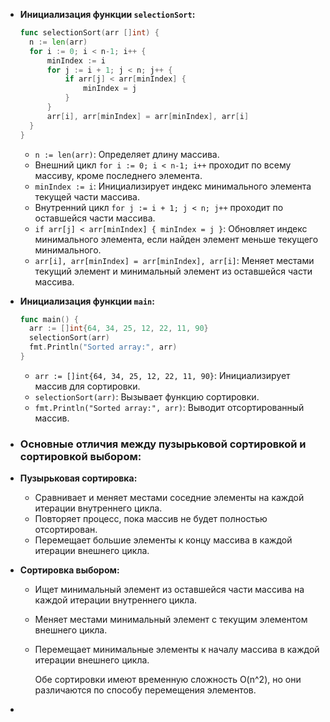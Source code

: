 - **Инициализация функции `selectionSort`:**
  
  ```go
  func selectionSort(arr []int) {
    n := len(arr)
    for i := 0; i < n-1; i++ {
        minIndex := i
        for j := i + 1; j < n; j++ {
            if arr[j] < arr[minIndex] {
                minIndex = j
            }
        }
        arr[i], arr[minIndex] = arr[minIndex], arr[i]
    }
  }
  ```
	- `n := len(arr)`: Определяет длину массива.
	- Внешний цикл `for i := 0; i < n-1; i++` проходит по всему массиву, кроме последнего элемента.
	- `minIndex := i`: Инициализирует индекс минимального элемента текущей части массива.
	- Внутренний цикл `for j := i + 1; j < n; j++` проходит по оставшейся части массива.
	- `if arr[j] < arr[minIndex] { minIndex = j }`: Обновляет индекс минимального элемента, если найден элемент меньше текущего минимального.
	- `arr[i], arr[minIndex] = arr[minIndex], arr[i]`: Меняет местами текущий элемент и минимальный элемент из оставшейся части массива.
- **Инициализация функции `main`:**
  
  ```go
  func main() {
    arr := []int{64, 34, 25, 12, 22, 11, 90}
    selectionSort(arr)
    fmt.Println("Sorted array:", arr)
  }
  ```
	- `arr := []int{64, 34, 25, 12, 22, 11, 90}`: Инициализирует массив для сортировки.
	- `selectionSort(arr)`: Вызывает функцию сортировки.
	- `fmt.Println("Sorted array:", arr)`: Выводит отсортированный массив.
- ### Основные отличия между пузырьковой сортировкой и сортировкой выбором:
- **Пузырьковая сортировка:**
	- Сравнивает и меняет местами соседние элементы на каждой итерации внутреннего цикла.
	- Повторяет процесс, пока массив не будет полностью отсортирован.
	- Перемещает большие элементы к концу массива в каждой итерации внешнего цикла.
- **Сортировка выбором:**
	- Ищет минимальный элемент из оставшейся части массива на каждой итерации внутреннего цикла.
	- Меняет местами минимальный элемент с текущим элементом внешнего цикла.
	- Перемещает минимальные элементы к началу массива в каждой итерации внешнего цикла.
	  
	  Обе сортировки имеют временную сложность O(n^2), но они различаются по способу перемещения элементов.
-